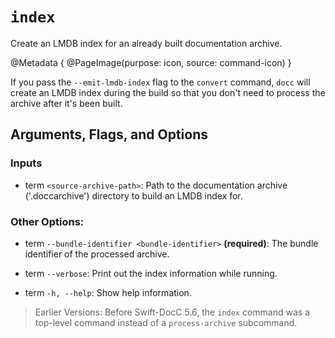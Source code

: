 # ``index``

Create an LMDB index for an already built documentation archive.

@Metadata {
    @PageImage(purpose: icon, source: command-icon)
}

If you pass the `--emit-lmdb-index` flag to the ``convert`` command, `docc` will create an LMDB index during the build so that you don't need to process the archive after it's been built.

## Arguments, Flags, and Options

### Inputs

- term `<source-archive-path>`:
  Path to the documentation archive ('.doccarchive') directory to build an LMDB index for.

### Other Options:

- term `--bundle-identifier <bundle-identifier>` **(required)**:
  The bundle identifier of the processed archive.

- term `--verbose`:
  Print out the index information while running.

- term `-h, --help`:
  Show help information.

> Earlier Versions:
> Before Swift-DocC 5.6, the `index` command was a top-level command instead of a `process-archive` subcommand. 

<!-- Copyright (c) 2024 Apple Inc and the Swift Project authors. All Rights Reserved. -->
